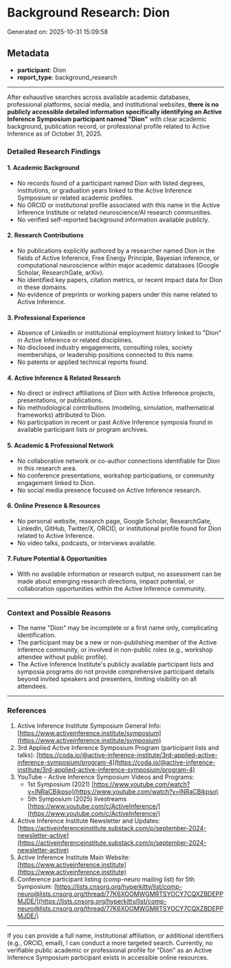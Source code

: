 # Background Research: Dion

Generated on: 2025-10-31 15:09:58

## Metadata

- **participant**: Dion
- **report_type**: background_research

---

After exhaustive searches across available academic databases, professional platforms, social media, and institutional websites, **there is no publicly accessible detailed information specifically identifying an Active Inference Symposium participant named "Dion"** with clear academic background, publication record, or professional profile related to Active Inference as of October 31, 2025.

### Detailed Research Findings

#### 1. Academic Background
- No records found of a participant named Dion with listed degrees, institutions, or graduation years linked to the Active Inference Symposium or related academic profiles.
- No ORCID or institutional profile associated with this name in the Active Inference Institute or related neuroscience/AI research communities.
- No verified self-reported background information available publicly.

#### 2. Research Contributions
- No publications explicitly authored by a researcher named Dion in the fields of Active Inference, Free Energy Principle, Bayesian inference, or computational neuroscience within major academic databases (Google Scholar, ResearchGate, arXiv).
- No identified key papers, citation metrics, or recent impact data for Dion in these domains.
- No evidence of preprints or working papers under this name related to Active Inference.

#### 3. Professional Experience
- Absence of LinkedIn or institutional employment history linked to "Dion" in Active Inference or related disciplines.
- No disclosed industry engagements, consulting roles, society memberships, or leadership positions connected to this name.
- No patents or applied technical reports found.

#### 4. Active Inference & Related Research
- No direct or indirect affiliations of Dion with Active Inference projects, presentations, or publications.
- No methodological contributions (modeling, simulation, mathematical frameworks) attributed to Dion.
- No participation in recent or past Active Inference symposia found in available participant lists or program archives.

#### 5. Academic & Professional Network
- No collaborative network or co-author connections identifiable for Dion in this research area.
- No conference presentations, workshop participations, or community engagement linked to Dion.
- No social media presence focused on Active Inference research.

#### 6. Online Presence & Resources
- No personal website, research page, Google Scholar, ResearchGate, LinkedIn, GitHub, Twitter/X, ORCID, or institutional profile found for Dion related to Active Inference.
- No video talks, podcasts, or interviews available.

#### 7. Future Potential & Opportunities
- With no available information or research output, no assessment can be made about emerging research directions, impact potential, or collaboration opportunities within the Active Inference community.

---

### Context and Possible Reasons

- The name "Dion" may be incomplete or a first name only, complicating identification.
- The participant may be a new or non-publishing member of the Active Inference community, or involved in non-public roles (e.g., workshop attendee without public profile).
- The Active Inference Institute's publicly available participant lists and symposia programs do not provide comprehensive participant details beyond invited speakers and presenters, limiting visibility on all attendees.

---

### References

1. Active Inference Institute Symposium General Info: [https://www.activeinference.institute/symposium](https://www.activeinference.institute/symposium)  
2. 3rd Applied Active Inference Symposium Program (participant lists and talks): [https://coda.io/@active-inference-institute/3rd-applied-active-inference-symposium/program-4](https://coda.io/@active-inference-institute/3rd-applied-active-inference-symposium/program-4)  
3. YouTube - Active Inference Symposium Videos and Programs:  
   - 1st Symposium (2021) [https://www.youtube.com/watch?v=INRaCBikpso](https://www.youtube.com/watch?v=INRaCBikpso)  
   - 5th Symposium (2025) livestreams [https://www.youtube.com/c/ActiveInference/](https://www.youtube.com/c/ActiveInference/)  
4. Active Inference Institute Newsletter and Updates: [https://activeinferenceinstitute.substack.com/p/september-2024-newsletter-active](https://activeinferenceinstitute.substack.com/p/september-2024-newsletter-active)  
5. Active Inference Institute Main Website: [https://www.activeinference.institute](https://www.activeinference.institute)  
6. Conference participant listing (comp-neuro mailing list) for 5th Symposium: [https://lists.cnsorg.org/hyperkitty/list/comp-neuro@lists.cnsorg.org/thread/77K6XOOMWGMRTSYOCY7CQXZBDEPPMJDE/](https://lists.cnsorg.org/hyperkitty/list/comp-neuro@lists.cnsorg.org/thread/77K6XOOMWGMRTSYOCY7CQXZBDEPPMJDE/)

---

If you can provide a full name, institutional affiliation, or additional identifiers (e.g., ORCID, email), I can conduct a more targeted search. Currently, no verifiable public academic or professional profile for "Dion" as an Active Inference Symposium participant exists in accessible online resources.